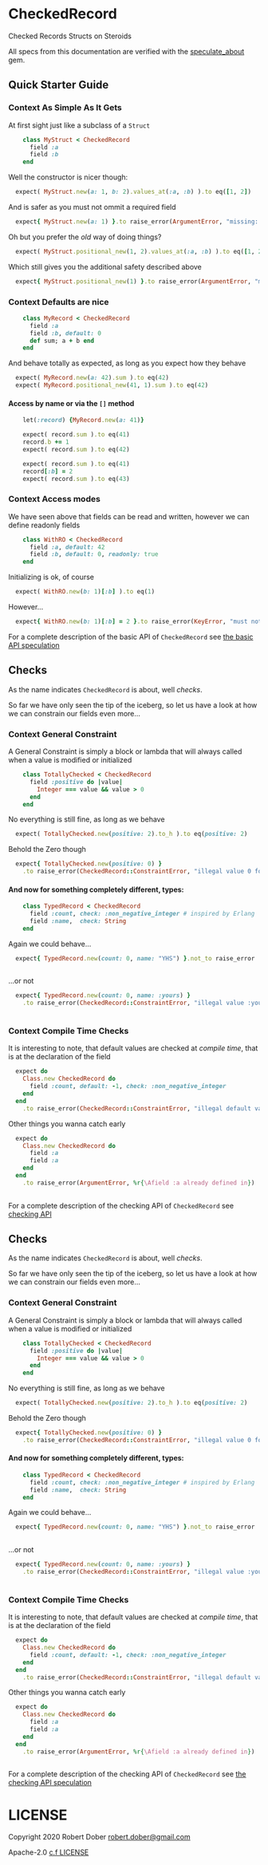 # CheckedRecord

Checked Records Structs on Steroids

All specs from this documentation are verified with the [speculate_about](https://rubygems.org/gems/speculate_about) gem.

## Quick Starter Guide

### Context As Simple As It Gets

At first sight just like a subclass of a `Struct`

```ruby :include
    class MyStruct < CheckedRecord
      field :a
      field :b
    end
```

Well the constructor is nicer though:

```ruby :example At first sight
  expect( MyStruct.new(a: 1, b: 2).values_at(:a, :b) ).to eq([1, 2])
```

And is safer as you must not ommit a required field

```ruby :example But this wont pass!
  expect{ MyStruct.new(a: 1) }.to raise_error(ArgumentError, "missing: [:b]")

```


Oh but you prefer the _old_ way of doing things?

```ruby :example It's soooo has been
  expect( MyStruct.positional_new(1, 2).values_at(:a, :b) ).to eq([1, 2])
```

Which still gives you the additional safety described above

```ruby :example Still wont pass!
  expect{ MyStruct.positional_new(1) }.to raise_error(ArgumentError, "missing: [:b]")
```

### Context Defaults are nice

```ruby :include
    class MyRecord < CheckedRecord
      field :a
      field :b, default: 0
      def sum; a + b end
    end
```

And behave totally as expected, as long as you expect how they behave

```ruby :example first appearance of defaults (100M years ago as shown by new scientific evidence)
  expect( MyRecord.new(a: 42).sum ).to eq(42)
  expect( MyRecord.positional_new(41, 1).sum ).to eq(42)
```

#### Access by name or via the `[]` method

```ruby :include
    let(:record) {MyRecord.new(a: 41)}
```

```ruby :example update by name
    expect( record.sum ).to eq(41)
    record.b += 1
    expect( record.sum ).to eq(42)
```

```ruby :example update by []
    expect( record.sum ).to eq(41)
    record[:b] = 2
    expect( record.sum ).to eq(43)
```

### Context Access modes

We have seen above that fields can be read and written, however we can define readonly fields

```ruby :include
    class WithRO < CheckedRecord
      field :a, default: 42
      field :b, default: 0, readonly: true
    end
```


Initializing is ok, of course

```ruby :example initialization's ok
  expect( WithRO.new(b: 1)[:b] ).to eq(1)
```

However...

```ruby :example beware the changes
  expect{ WithRO.new(b: 1)[:b] = 2 }.to raise_error(KeyError, "must not modify readonly field :b")

```

For a complete description of the basic API of `CheckedRecord` see [the basic API speculation](speculations/basic_api.md)


## Checks

As the name indicates `CheckedRecord` is about, well _checks_.

So far we have only seen the tip of the iceberg, so let us have a look at how we can constrain our fields even more...

### Context General Constraint

A General Constraint is simply a block or lambda that will always called when a value is modified or initialized

```ruby :include
    class TotallyChecked < CheckedRecord
      field :positive do |value|
        Integer === value && value > 0
      end
    end
```

No everything is still fine, as long as we behave

```ruby :example sooo well behaved
  expect( TotallyChecked.new(positive: 2).to_h ).to eq(positive: 2)
```

Behold the Zero though

```ruby :example what a misstakea to makea
  expect{ TotallyChecked.new(positive: 0) }
    .to raise_error(CheckedRecord::ConstraintError, "illegal value 0 for field :positive")
```

#### And now for something completely different, types:

```ruby :include
    class TypedRecord < CheckedRecord
      field :count, check: :non_negative_integer # inspired by Erlang
      field :name,  check: String
    end
```

Again we could behave...

```ruby :example Behaving again...
  expect{ TypedRecord.new(count: 0, name: "YHS") }.not_to raise_error 
    
```

...or not 

```ruby :example ...or not
  expect{ TypedRecord.new(count: 0, name: :yours) }
    .to raise_error(CheckedRecord::ConstraintError, "illegal value :yours for field :name")
    
```

### Context Compile Time Checks

It is interesting to note, that default values are checked at _compile time_, that is at the declaration
of the field

```ruby :example 
  expect do
    Class.new CheckedRecord do
      field :count, default: -1, check: :non_negative_integer
    end
  end
    .to raise_error(CheckedRecord::ConstraintError, "illegal default value -1 for field :count")
```

Other things you wanna catch early

```ruby :example no more than once please
  expect do
    Class.new CheckedRecord do
      field :a
      field :a
    end
  end
    .to raise_error(ArgumentError, %r{\Afield :a already defined in})
    
```


For a complete description of the checking API of `CheckedRecord` see [checking API](specuations/checking_api.md)


## Checks

As the name indicates `CheckedRecord` is about, well _checks_.

So far we have only seen the tip of the iceberg, so let us have a look at how we can constrain our fields even more...

### Context General Constraint

A General Constraint is simply a block or lambda that will always called when a value is modified or initialized

```ruby :include
    class TotallyChecked < CheckedRecord
      field :positive do |value|
        Integer === value && value > 0
      end
    end
```

No everything is still fine, as long as we behave

```ruby :example sooo well behaved
  expect( TotallyChecked.new(positive: 2).to_h ).to eq(positive: 2)
```

Behold the Zero though

```ruby :example what a misstakea to makea
  expect{ TotallyChecked.new(positive: 0) }
    .to raise_error(CheckedRecord::ConstraintError, "illegal value 0 for field :positive")
```

#### And now for something completely different, types:

```ruby :include
    class TypedRecord < CheckedRecord
      field :count, check: :non_negative_integer # inspired by Erlang
      field :name,  check: String
    end
```

Again we could behave...

```ruby :example Behaving again...
  expect{ TypedRecord.new(count: 0, name: "YHS") }.not_to raise_error 
    
```

...or not 

```ruby :example ...or not
  expect{ TypedRecord.new(count: 0, name: :yours) }
    .to raise_error(CheckedRecord::ConstraintError, "illegal value :yours for field :name")
    
```

### Context Compile Time Checks

It is interesting to note, that default values are checked at _compile time_, that is at the declaration
of the field

```ruby :example 
  expect do
    Class.new CheckedRecord do
      field :count, default: -1, check: :non_negative_integer
    end
  end
    .to raise_error(CheckedRecord::ConstraintError, "illegal default value -1 for field :count")
```

Other things you wanna catch early

```ruby :example no more than once please
  expect do
    Class.new CheckedRecord do
      field :a
      field :a
    end
  end
    .to raise_error(ArgumentError, %r{\Afield :a already defined in})
    
```

For a complete description of the checking API of `CheckedRecord` see [the checking API speculation](./speculations/checking_api.md)

# LICENSE

Copyright 2020 Robert Dober robert.dober@gmail.com

Apache-2.0 [c.f LICENSE](LICENSE)
